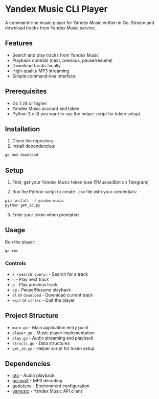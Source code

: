 # Yandex Music CLI Player

A command-line music player for Yandex Music written in Go. Stream and download tracks from Yandex Music service.

## Features

- Search and play tracks from Yandex Music
- Playback controls (next, previous, pause/resume)
- Download tracks locally
- High-quality MP3 streaming
- Simple command-line interface

## Prerequisites

- Go 1.24 or higher
- Yandex Music account and token
- Python 3.x (if you want to use the helper script for token setup)

## Installation

1. Clone the repository
2. Install dependencies:
```sh
go mod download
```

## Setup

1. First, get your Yandex Music token (use @MusoadBot on Telegram)

2. Run the Python script to create `.env` file with your credentials:
```sh
pip install -U yandex-music
python get_id.py
```

3. Enter your token when prompted

## Usage

Run the player:
```sh
go run .
```

### Controls

- `s <search query>` - Search for a track
- `n` - Play next track
- `p` - Play previous track
- `pp` - Pause/Resume playback
- `dl` or `download` - Download current track
- `exit` or `ctrl+c` - Quit the player

## Project Structure

- `main.go` - Main application entry point
- `player.go` - Music player implementation
- `play.go` - Audio streaming and playback
- `structs.go` - Data structures
- `get_id.py` - Helper script for token setup

## Dependencies

- [oto](github.com/ebitengine/oto/v3) - Audio playback
- [go-mp3](github.com/hajimehoshi/go-mp3) - MP3 decoding
- [godotenv](github.com/joho/godotenv) - Environment configuration
- [yamusic](pkg.botr.me/yamusic) - Yandex Music API client
